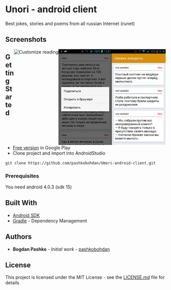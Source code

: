 # Unori - android client

Best jokes, stories and poems from all russian Internet (runet)

## Screenshots
<img alt="Main screen:" align="right" height="300"
   src="https://raw.githubusercontent.com/pashkobohdan/Umori-android-client/master/screenshots/1.jpg" />
<img alt="Nothing but reading" align="right" height="300"
   src="https://raw.githubusercontent.com/pashkobohdan/Umori-android-client/master/screenshots/3.png" />
<img alt="Customize reading" align="right" height="300"
   src="https://raw.githubusercontent.com/pashkobohdan/Umori-android-client/master/screenshots/4.png" />

## Getting Started

* [Free version](https://play.google.com/store/apps/details?id=com.pashkobohdan.umori_jokesandstories) in Google Play
* Clone project and import into AndroidStudio
```
git clone https://github.com/pashkobohdan/Umori-android-client.git
```

### Prerequisites

You need android 4.0.3 (sdk 15)

## Built With

* [Android SDK](https://developer.android.com/studio/index.html)
* [Gradle](https://gradle.org/) - Dependency Management

## Authors

* **Bogdan Pashko** - *Initial work* - [pashkobohdan](https://github.com/pashkobohdan)

## License

This project is licensed under the MIT License - see the [LICENSE.md](LICENSE.md) file for details